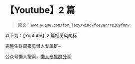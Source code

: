 # 【Youtube】2 篇

> 原文：[`www.yuque.com/for_lazy/wind/fceyerrrz28yfmnv`](https://www.yuque.com/for_lazy/wind/fceyerrrz28yfmnv)

以下为：【Youtube】2 篇相关风向标

完整生财周报见懒人专属群~

公众号懒人搜索，[懒人专属群分享](https://lazybook.fun/#/blog/group)
